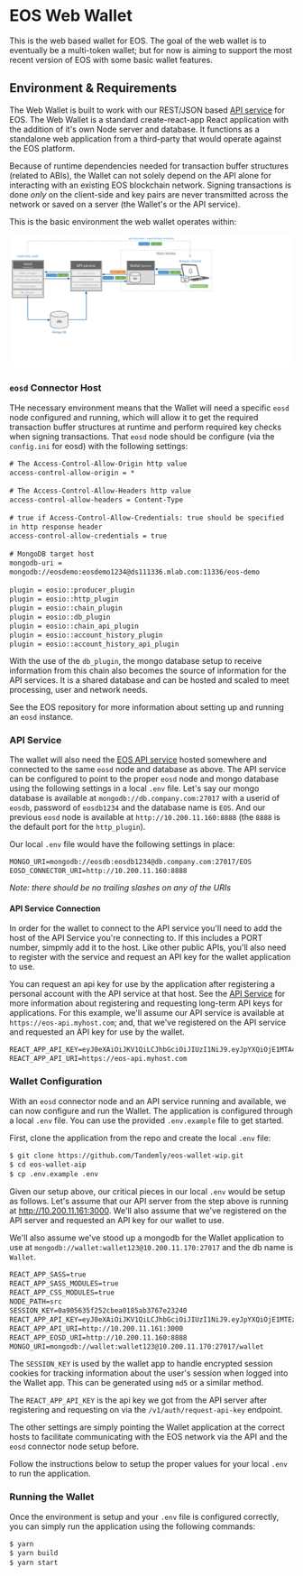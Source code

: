 # EOS Web Wallet

This is the web based wallet for EOS. The goal of the web wallet is to eventually be a multi-token wallet; but for now
is aiming to support the most recent version of EOS with some basic wallet features.

## Environment & Requirements
The Web Wallet is built to work with our REST/JSON based [API service](https://github.com/Tandemly/eos-api-service) for EOS.
The Web Wallet is a standard create-react-app React application with the addition of it's own Node server and database. It 
functions as a standalone web application from a third-party that would operate against the EOS platform.

Because of runtime dependencies needed for transaction buffer structures (related to ABIs), the Wallet can not solely 
depend on the API alone for interacting with an existing EOS blockchain network.  Signing transactions is done *only*
on the client-side and key pairs are never transmitted across the network or saved on a server (the Wallet's or the API
service).

This is the basic environment the web wallet operates within:

![Alt text](docs/Web-Wallet-EOS-Basic-DIagram.png?raw=true "Wallet Environment")

### `eosd` Connector Host
THe necessary environment means that the Wallet will need a specific `eosd` node configured and running, which will 
allow it to get the required transaction buffer structures at runtime and perform required key checks when signing
transactions.  That `eosd` node should be configure (via the `config.ini` for eosd) with the following settings:

```
# The Access-Control-Allow-Origin http value
access-control-allow-origin = *

# The Access-Control-Allow-Headers http value
access-control-allow-headers = Content-Type

# true if Access-Control-Allow-Credentials: true should be specified in http response header
access-control-allow-credentials = true

# MongoDB target host
mongodb-uri = mongodb://eosdemo:eosdemo1234@ds111336.mlab.com:11336/eos-demo

plugin = eosio::producer_plugin
plugin = eosio::http_plugin
plugin = eosio::chain_plugin
plugin = eosio::db_plugin
plugin = eosio::chain_api_plugin
plugin = eosio::account_history_plugin
plugin = eosio::account_history_api_plugin
```
With the use of the `db_plugin`, the mongo database setup to receive information from this chain also becomes
the source of information for the API services.  It is a shared database and can be hosted and scaled to meet
processing, user and network needs.

See the EOS repository for more information about setting up and running an `eosd` instance.

### API Service
The wallet will also need the [EOS API service]() hosted somewhere and connected to the same `eosd` node and database as above. 
The API service can be configured to point to the proper `eosd` node and mongo database using the following settings in 
a local `.env` file. Let's say our mongo database is available at `mongodb://db.company.com:27017` with a userid of `eosdb`, 
password of `eosdb1234` and the database name is `EOS`. And our previous `eosd` node is available at `http://10.200.11.160:8888` (the `8888` is the default port
for the `http_plugin`).

Our local `.env` file would have the following settings in place:

```
MONGO_URI=mongodb://eosdb:eosdb1234@db.company.com:27017/EOS
EOSD_CONNECTOR_URI=http://10.200.11.160:8888
```

*Note: there should be no trailing slashes on any of the URIs*

#### API Service Connection
In order for the wallet to connect to the API service you'll need to add the host of the API Service you're connecting to. If 
this includes a PORT number, simpmly add it to the host.  Like other public APIs, you'll also need to register with the service 
and request an API key for the wallet application to use.

You can request an api key for use by the application after registering a personal account with the API service at that host. See
the [API Service]() for more information about registering and requesting long-term API keys for applications. For this example, 
we'll assume our API service is available at `https://eos-api.myhost.com`; and, that we've registered on the API service and requested 
an API key for use by the wallet.

```
REACT_APP_API_KEY=eyJ0eXAiOiJKV1QiLCJhbGciOiJIUzI1NiJ9.eyJpYXQiOjE1MTA4ODkwMjEsInN1YiI6IjVhMGU1NjI0MjdkMTc4MDA3OGZiYzVmYSIsImp0aSI6IiQyYSQxMCQweU4vRU5Dd0ZHazlKVFpJMy5kb2llWmJOa2NYVTFuZGp0aVczcDZIUFNOcDREYTZXSlIwYSIsInJvbGVzIjpbInVzZXIiXX0.14F19VV6lrhFN4jPvrXFospbPRQFkQUrbgpoALyDnPs 
REACT_APP_API_URI=https://eos-api.myhost.com
```

### Wallet Configuration
With an `eosd` connector node and an API service running and available, we can now configure and run the Wallet.
The application is configured through a local `.env` file.  You can use the provided `.env.example` file to get started. 

First, clone the application from the repo and create the local `.env` file:

```bash
$ git clone https://github.com/Tandemly/eos-wallet-wip.git
$ cd eos-wallet-aip
$ cp .env.example .env
```

Given our setup above, our critical pieces in our local `.env` would be setup as follows.  Let's assume that our API server from the step above is running at http://10.200.11.161:3000. We'll also assume that we've registered on the API server and requested an API key for our wallet to use.

We'll also assume we've stood up a mongodb for the Wallet application to use at `mongodb://wallet:wallet123@10.200.11.170:27017` and the db name is `Wallet`.

```
REACT_APP_SASS=true
REACT_APP_SASS_MODULES=true
REACT_APP_CSS_MODULES=true
NODE_PATH=src
SESSION_KEY=0a905635f252cbea0185ab3767e23240
REACT_APP_API_KEY=eyJ0eXAiOiJKV1QiLCJhbGciOiJIUzI1NiJ9.eyJpYXQiOjE1MTEzMjg2NTMsInN1YiI6IjVhMTUwYjQ4ZTBhMjFiMGFlZjRhYmM1NSIsImp0aSI6IiQyYSQxMCRDeG5CRS9ONENUdUs0bUZENnl4Ui9Pc044UXlLUUhSSFBMS2Fhc2IybDkwbWFkelc1OVlhaSIsInJvbGVzIjpbInVzZXIiXX0.AEi5Q0Wi6lnuy4euUghBTQ6nsBeZIhEWl4ujXo11It0
REACT_APP_API_URI=http://10.200.11.161:3000
REACT_APP_EOSD_URI=http://10.200.11.160:8888
MONGO_URI=mongodb://wallet:wallet123@10.200.11.170:27017/wallet
```

The `SESSION_KEY` is used by the wallet app to handle encrypted session cookies for tracking information about the user's session when logged into the Wallet app. This can be generated using `md5` or a similar method.

The `REACT_APP_API_KEY` is the api key we got from the API server after registering and requesting on via the `/v1/auth/request-api-key` endpoint.

The other settings are simply pointing the Wallet application at the correct hosts to facilitate communicating with the EOS network via the API and the `eosd` connector node setup before.

Follow the instructions below to setup the proper values for your local `.env` to run the application.

### Running the Wallet
Once the environment is setup and your `.env` file is configured correctly, you can simply run the application using the following commands:

```bash
$ yarn 
$ yarn build
$ yarn start
```
